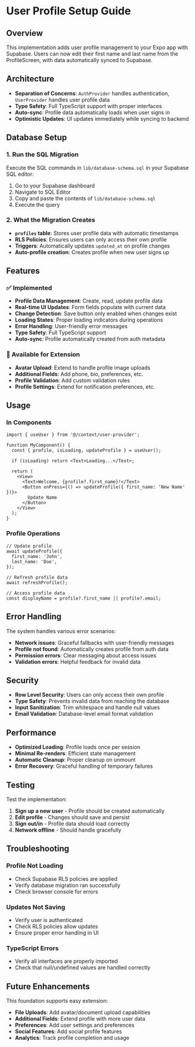 # User Profile Setup Guide

## Overview

This implementation adds user profile management to your Expo app with Supabase.
Users can now edit their first name and last name from the ProfileScreen, with
data automatically synced to Supabase.

## Architecture

- **Separation of Concerns**: `AuthProvider` handles authentication,
  `UserProvider` handles user profile data
- **Type Safety**: Full TypeScript support with proper interfaces
- **Auto-sync**: Profile data automatically loads when user signs in
- **Optimistic Updates**: UI updates immediately while syncing to backend

## Database Setup

### 1. Run the SQL Migration

Execute the SQL commands in `lib/database-schema.sql` in your Supabase SQL
editor:

1. Go to your Supabase dashboard
2. Navigate to SQL Editor
3. Copy and paste the contents of `lib/database-schema.sql`
4. Execute the query

### 2. What the Migration Creates

- **`profiles` table**: Stores user profile data with automatic timestamps
- **RLS Policies**: Ensures users can only access their own profile
- **Triggers**: Automatically updates `updated_at` on profile changes
- **Auto-profile creation**: Creates profile when new user signs up

## Features

### ✅ Implemented

- **Profile Data Management**: Create, read, update profile data
- **Real-time UI Updates**: Form fields populate with current data
- **Change Detection**: Save button only enabled when changes exist
- **Loading States**: Proper loading indicators during operations
- **Error Handling**: User-friendly error messages
- **Type Safety**: Full TypeScript support
- **Auto-sync**: Profile automatically created from auth metadata

### 🔄 Available for Extension

- **Avatar Upload**: Extend to handle profile image uploads
- **Additional Fields**: Add phone, bio, preferences, etc.
- **Profile Validation**: Add custom validation rules
- **Profile Settings**: Extend for notification preferences, etc.

## Usage

### In Components

```tsx
import { useUser } from '@/context/user-provider';

function MyComponent() {
  const { profile, isLoading, updateProfile } = useUser();

  if (isLoading) return <Text>Loading...</Text>;

  return (
    <View>
      <Text>Welcome, {profile?.first_name}!</Text>
      <Button onPress={() => updateProfile({ first_name: 'New Name' })}>
        Update Name
      </Button>
    </View>
  );
}
```

### Profile Operations

```tsx
// Update profile
await updateProfile({
  first_name: 'John',
  last_name: 'Doe',
});

// Refresh profile data
await refreshProfile();

// Access profile data
const displayName = profile?.first_name || profile?.email;
```

## Error Handling

The system handles various error scenarios:

- **Network issues**: Graceful fallbacks with user-friendly messages
- **Profile not found**: Automatically creates profile from auth data
- **Permission errors**: Clear messaging about access issues
- **Validation errors**: Helpful feedback for invalid data

## Security

- **Row Level Security**: Users can only access their own profile
- **Type Safety**: Prevents invalid data from reaching the database
- **Input Sanitization**: Trim whitespace and handle null values
- **Email Validation**: Database-level email format validation

## Performance

- **Optimized Loading**: Profile loads once per session
- **Minimal Re-renders**: Efficient state management
- **Automatic Cleanup**: Proper cleanup on unmount
- **Error Recovery**: Graceful handling of temporary failures

## Testing

Test the implementation:

1. **Sign up a new user** - Profile should be created automatically
2. **Edit profile** - Changes should save and persist
3. **Sign out/in** - Profile data should load correctly
4. **Network offline** - Should handle gracefully

## Troubleshooting

### Profile Not Loading

- Check Supabase RLS policies are applied
- Verify database migration ran successfully
- Check browser console for errors

### Updates Not Saving

- Verify user is authenticated
- Check RLS policies allow updates
- Ensure proper error handling in UI

### TypeScript Errors

- Verify all interfaces are properly imported
- Check that null/undefined values are handled correctly

## Future Enhancements

This foundation supports easy extension:

- **File Uploads**: Add avatar/document upload capabilities
- **Additional Fields**: Extend profile with more user data
- **Preferences**: Add user settings and preferences
- **Social Features**: Add social profile features
- **Analytics**: Track profile completion and usage
